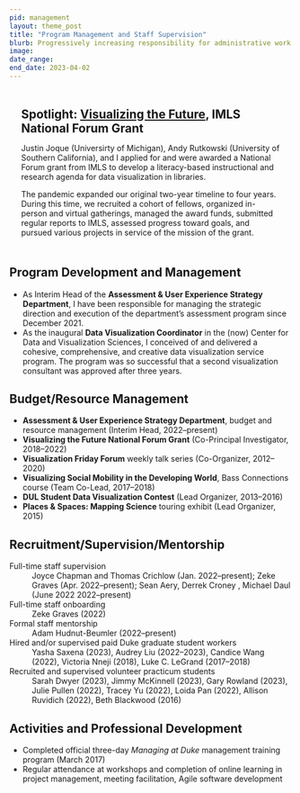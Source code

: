 ```yaml
---
pid: management
layout: theme_post
title: "Program Management and Staff Supervision"
blurb: Progressively increasing responsibility for administrative work and staff mentorship.
image: 
date_range: 
end_date: 2023-04-02
---
```


<div class="highlight" style="padding: .1em 1.5em .5em 1.5em; margin-top: 1.75em;">
<h2 style="margin-top: 1em; margin-bottom: .5em;">Spotlight: <a href="https://visualizingthefuture.github.io/">Visualizing the Future</a>, IMLS National Forum Grant</h2>

<p>Justin Joque (Universirty of Michigan), Andy Rutkowski (University of Southern California), and I applied for and were awarded a National Forum grant from IMLS to develop a literacy-based instructional and research agenda for data visualization in libraries.</p>
<p>The pandemic expanded our original two-year timeline to four years. During this time, we recruited a cohort of fellows, organized in-person and virtual gatherings, managed the award funds, submitted regular reports to IMLS, assessed progress toward goals, and pursued various projects in service of the mission of the grant.</p>
</div>

## Program Development and Management

* As Interim Head of the **Assessment & User Experience Strategy Department**, I have been
responsible for managing the strategic direction and execution of the department’s
assessment program since December 2021.
* As the inaugural **Data Visualization Coordinator** in the (now) Center for Data and
Visualization Sciences, I conceived of and delivered a cohesive, comprehensive, and
creative data visualization service program. The program was so successful that a second
visualization consultant was approved after three years.


## Budget/Resource Management

* **Assessment & User Experience Strategy Department**, budget and resource management (Interim Head, 2022–present)
* **Visualizing the Future National Forum Grant** (Co-Principal Investigator, 2018–2022)
* **Visualization Friday Forum** weekly talk series (Co-Organizer, 2012–2020)
* **Visualizing Social Mobility in the Developing World**, Bass Connections course (Team Co-Lead, 2017–2018)
* **DUL Student Data Visualization Contest** (Lead Organizer, 2013–2016)
* **Places & Spaces: Mapping Science** touring exhibit (Lead Organizer, 2015)

## Recruitment/Supervision/Mentorship

<dl style="grid-template-columns: 15em 1fr;">
  <dt>Full-time staff supervision</dt>
  <dd>Joyce Chapman and Thomas Crichlow (Jan. 2022–present); Zeke Graves (Apr. 2022–present); Sean Aery, Derrek Croney , Michael Daul (June 2022 2022–present)</dd>
  <dt>Full-time staff onboarding</dt>
  <dd>Zeke Graves (2022)</dd>
  <dt>Formal staff mentorship</dt>
  <dd>Adam Hudnut-Beumler (2022–present)</dd>
  <dt>Hired and/or supervised paid Duke graduate student workers</dt>
  <dd>Yasha Saxena (2023), Audrey Liu (2022–2023), Candice Wang (2022), Victoria Nneji (2018), Luke C. LeGrand (2017–2018)</dd>
  <dt>Recruited and supervised volunteer practicum students</dt>
  <dd>Sarah Dwyer (2023), Jimmy McKinnell (2023), Gary Rowland (2023), Julie Pullen (2022), Tracey Yu (2022), Loida Pan (2022), Allison Ruvidich (2022), Beth Blackwood (2016)</dd>
</dl>

## Activities and Professional Development

* Completed official three-day <i>Managing at Duke</i> management training program (March 2017)
* Regular attendance at workshops and completion of online learning in project management, meeting facilitation, Agile software development

